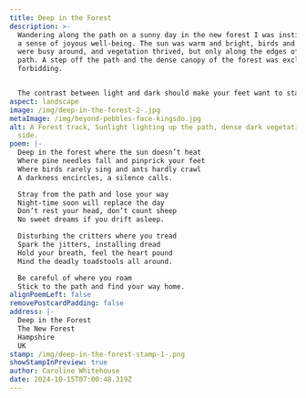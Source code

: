 ```yaml
---
title: Deep in the Forest
description: >-
  Wandering along the path on a sunny day in the new forest I was instilled with
  a sense of joyous well-being. The sun was warm and bright, birds and insects
  were busy around, and vegetation thrived, but only along the edges of the
  path. A step off the path and the dense canopy of the forest was excluding and
  forbidding.


  The contrast between light and dark should make your feet want to stay firmly on the path, but the mind's curiosity sometimes pulls in the wrong direction and then your feet just have to follow. Getting lost in the forest ignites the imagination.
aspect: landscape
image: /img/deep-in-the-forest-2-.jpg
metaImage: /img/beyond-pebbles-face-kingsdo.jpg
alt: A Forest track, Sunlight lighting up the path, dense dark vegetation either
  side.
poem: |-
  Deep in the forest where the sun doesn’t heat
  Where pine needles fall and pinprick your feet
  Where birds rarely sing and ants hardly crawl
  A darkness encircles, a silence calls.

  Stray from the path and lose your way
  Night-time soon will replace the day
  Don’t rest your head, don’t count sheep
  No sweet dreams if you drift asleep.

  Disturbing the critters where you tread
  Spark the jitters, installing dread
  Hold your breath, feel the heart pound
  Mind the deadly toadstools all around.

  Be careful of where you roam
  Stick to the path and find your way home.
alignPoemLeft: false
removePostcardPadding: false
address: |-
  Deep in the Forest
  The New Forest
  Hampshire
  UK
stamp: /img/deep-in-the-forest-stamp-1-.png
showStampInPreview: true
author: Caroline Whitehouse
date: 2024-10-15T07:00:48.319Z
---
```

